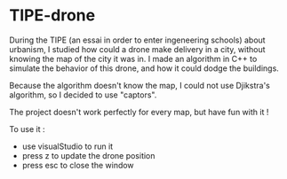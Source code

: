 # TIPE-drone
During the TIPE (an essai in order to enter ingeneering schools) about urbanism, I studied how could a drone make delivery in a city, without knowing the map of the city it was in. I made an algorithm in C++ to simulate the behavior of this drone, and how it could dodge the buildings.

Because the algorithm doesn't know the map, I could not use Djikstra's algorithm, so I decided to use "captors".

The project doesn't work perfectly for every map, but have fun with it !

To use it :
- use visualStudio to run it
- press z to update the drone position
- press esc to close the window
